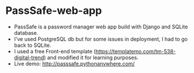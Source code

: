 # PassSafe-web-app

* PassSafe is a password manager web app build with Django and SQLite database.
* I've used PostgreSQL db but for some issues in deployment, I had to go back to SQLite.
* I used a free Front-end template (https://templatemo.com/tm-538-digital-trend) and modified it for learning purposes.
* Live demo: http://passsafe.pythonanywhere.com/
